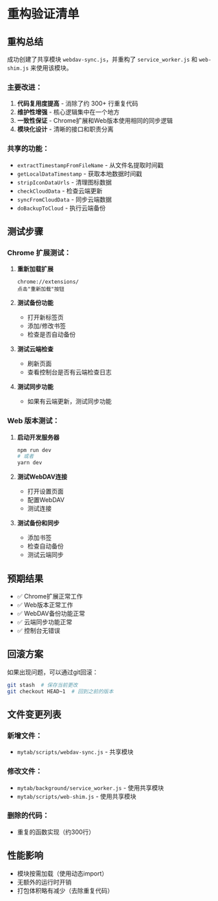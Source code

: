 # 重构验证清单

## 重构总结

成功创建了共享模块 `webdav-sync.js`，并重构了 `service_worker.js` 和 `web-shim.js` 来使用该模块。

### 主要改进：

1. **代码复用度提高** - 消除了约 300+ 行重复代码
2. **维护性增强** - 核心逻辑集中在一个地方
3. **一致性保证** - Chrome扩展和Web版本使用相同的同步逻辑
4. **模块化设计** - 清晰的接口和职责分离

### 共享的功能：

- `extractTimestampFromFileName` - 从文件名提取时间戳
- `getLocalDataTimestamp` - 获取本地数据时间戳
- `stripIconDataUrls` - 清理图标数据
- `checkCloudData` - 检查云端更新
- `syncFromCloudData` - 同步云端数据
- `doBackupToCloud` - 执行云端备份

## 测试步骤

### Chrome 扩展测试：

1. **重新加载扩展**
   ```
   chrome://extensions/
   点击"重新加载"按钮
   ```

2. **测试备份功能**
   - 打开新标签页
   - 添加/修改书签
   - 检查是否自动备份

3. **测试云端检查**
   - 刷新页面
   - 查看控制台是否有云端检查日志

4. **测试同步功能**
   - 如果有云端更新，测试同步功能

### Web 版本测试：

1. **启动开发服务器**
   ```bash
   npm run dev
   # 或者
   yarn dev
   ```

2. **测试WebDAV连接**
   - 打开设置页面
   - 配置WebDAV
   - 测试连接

3. **测试备份和同步**
   - 添加书签
   - 检查自动备份
   - 测试云端同步

## 预期结果

- ✅ Chrome扩展正常工作
- ✅ Web版本正常工作
- ✅ WebDAV备份功能正常
- ✅ 云端同步功能正常
- ✅ 控制台无错误

## 回滚方案

如果出现问题，可以通过git回滚：
```bash
git stash  # 保存当前更改
git checkout HEAD~1  # 回到之前的版本
```

## 文件变更列表

### 新增文件：
- `mytab/scripts/webdav-sync.js` - 共享模块

### 修改文件：
- `mytab/background/service_worker.js` - 使用共享模块
- `mytab/scripts/web-shim.js` - 使用共享模块

### 删除的代码：
- 重复的函数实现（约300行）

## 性能影响

- 模块按需加载（使用动态import）
- 无额外的运行时开销
- 打包体积略有减少（去除重复代码）
